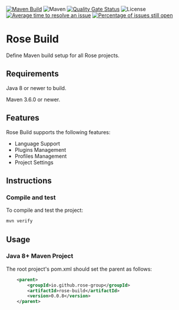 [![Maven Build](https://github.com/rose-group/rose-build/actions/workflows/build.yml/badge.svg)](https://github.com/rose-group/rose-build/actions/workflows/build.yml)
![Maven](https://img.shields.io/maven-central/v/io.github.rose-group/rose-build.svg)
[![Quality Gate Status](https://sonarcloud.io/api/project_badges/measure?project=io.github.rose-group%3Arose-build&metric=alert_status)](https://sonarcloud.io/summary/new_code?id=io.github.rose-group%3Arose-build)
![License](https://img.shields.io/github/license/rose-group/rose-build.svg)
[![Average time to resolve an issue](http://isitmaintained.com/badge/resolution/rose-group/rose-build.svg)](http://isitmaintained.com/project/rose-group/rose-build "Average time to resolve an issue")
[![Percentage of issues still open](http://isitmaintained.com/badge/open/rose-group/rose-build.svg)](http://isitmaintained.com/project/rose-group/rose-build "Percentage of issues still open")

# Rose Build

Define Maven build setup for all Rose projects.

## Requirements

Java 8 or newer to build.

Maven 3.6.0 or newer.

## Features

Rose Build supports the following features:

- Language Support
- Plugins Management
- Profiles Management
- Project Settings

## Instructions

### Compile and test

To compile and test the project:

```bash
mvn verify
```

## Usage

### Java 8+ Maven Project

The root project's pom.xml should set the parent as follows:

```xml
    <parent>
        <groupId>io.github.rose-group</groupId>
        <artifactId>rose-build</artifactId>
        <version>0.0.8</version>
    </parent>
```

